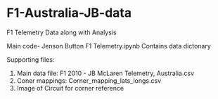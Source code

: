 # F1-Australia-JB-data
F1 Telemetry Data along with Analysis

Main code- Jenson Button F1 Telemetry.ipynb
Contains data dictonary

Supporting files:
1. Main data file: F1 2010 - JB McLaren Telemetry, Australia.csv
2. Coner mappings: Corner_mapping_lats_longs.csv
3. Image of Circuit for corner reference
